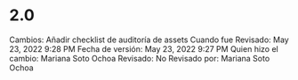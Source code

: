 # 2.0

Cambios: Añadir checklist de auditoría de assets
Cuando fue Revisado: May 23, 2022 9:28 PM
Fecha de  versión: May 23, 2022 9:27 PM
Quien hizo el cambio: Mariana Soto Ochoa
Revisado: No
Revisado por: Mariana Soto Ochoa